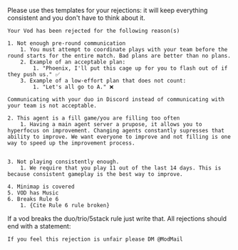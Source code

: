 

Please use thes templates for your rejections: it will keep everything consistent and you don't have to think about it.

```
Your Vod has been rejected for the following reason(s)

1. Not enough pre-round communication
	1. You must attempt to coordinate plays with your team before the round starts for the entire match. Bad plans are better than no plans. 
	2. Example of an acceptable plan:
		1. "Phoenix, I'll put this cage up for you to flash out of if they push us." ✅ 
	3. Example of a low-effort plan that does not count: 
		1. "Let's all go to A." ❌ 

Communicating with your duo in Discord instead of communicating with your team is not acceptable.

2. This agent is a fill game/you are filling too often
	1. Having a main agent server a prupose, it allows you to hyperfocus on improvement. Changing agents constantly supresses that ability to improve. We want everyone to improve and not filling is one way to speed up the improvement process. 


3. Not playing consistently enough.
	1. We require that you play 11 out of the last 14 days. This is because consistent gameplay is the best way to improve.

4. Minimap is covered
5. VOD has Music
6. Breaks Rule 6
	1. {Cite Rule 6 rule broken}

```

If a vod breaks the duo/trio/5stack rule just write that. All rejections should end with a statement:

```
If you feel this rejection is unfair please DM @ModMail
```